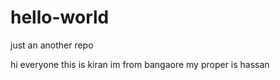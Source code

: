 # hello-world
just an another repo


hi everyone
this is kiran
im from bangaore 
my proper is hassan

